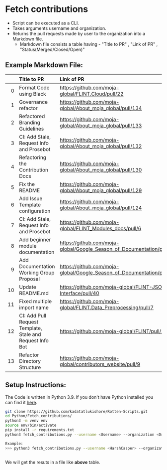 # Fetch contributions

- Script can be executed as a CLI.
- Takes arguments username and organization.
- Returns the pull requests made by user to the organization into a Markdown file. 	
	- Markdown file consists a table having - "Title to PR" , "Link of PR" , "Status(Merged/Closed/Open)"

## Example Markdown File:

|    | Title to PR                                               | Link of PR                                                            | Status(Merged/Closed/Open)   |
|---:|:----------------------------------------------------------|:----------------------------------------------------------------------|:-----------------------------|
|  0 | Format Code using Black                                   | https://github.com/moja-global/FLINT.Cloud/pull/22                    | Merged                       |
|  1 | Governance refactor                                       | https://github.com/moja-global/About_moja_global/pull/134             | Merged                       |
|  2 | Refactored Branding Guidelines                            | https://github.com/moja-global/About_moja_global/pull/133             | Merged                       |
|  3 | CI: Add Stale, Request Info and Prosebot                  | https://github.com/moja-global/About_moja_global/pull/132             | Merged                       |
|  4 | Refactoring the Contribution Docs                         | https://github.com/moja-global/About_moja_global/pull/130             | Merged                       |
|  5 | Fix the README                                            | https://github.com/moja-global/About_moja_global/pull/129             | Merged                       |
|  6 | Add Issue Template configuration                          | https://github.com/moja-global/About_moja_global/pull/124             | Merged                       |
|  7 | CI: Add Stale, Request Info and Prosebot                  | https://github.com/moja-global/FLINT_Modules_docs/pull/6              | Merged                       |
|  8 | Add beginner module documentation                         | https://github.com/moja-global/Google_Season_of_Documentation/pull/23 | Merged                       |
|  9 | Add Documentation Working Group Proposal                  | https://github.com/moja-global/Google_Season_of_Documentation/pull/20 | Merged                       |
| 10 | Update README.md                                          | https://github.com/moja-global/FLINT-JSON-Interface/pull/40           | Merged                       |
| 11 | Fixed multiple import name                                | https://github.com/moja-global/FLINT.Data_Preprocessing/pull/7        | Merged                       |
| 12 | CI: Add Pull Request Template, Stale and Request Info Bot | https://github.com/moja-global/FLINT/pull/105                         | Open                         |
| 13 | Refactor Directory Structure                              | https://github.com/moja-global/contributors_website/pull/9            | Merged                       |



## Setup Instructions:
The Code is written in Python 3.9. If you don't have Python installed you can find it [here](https://www.python.org/downloads/). 
```bash
git clone https://github.com/kadatatlukishore/Rotten-Scripts.git
cd Python/Fetch_contributions/
python3 -m venv env
source env/bin/activate
pip install -r requirements.txt
python3 fetch_contributions.py --username <Username> --organization <Organization>

Example: 
>>> python3 fetch_contributions.py --username <HarshCasper> --organization moja-global
 
```
We will get the resuts in a file like **above** table.